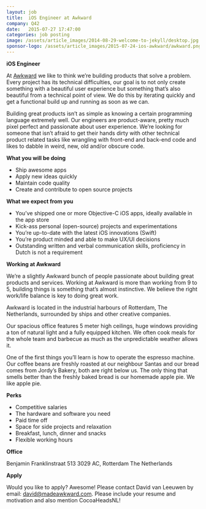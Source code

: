 ```yaml
---
layout: job
title:  iOS Engineer at Awkward
company: Q42
date:   2015-07-27 17:47:00
categories: job posting
image: /assets/article_images/2014-08-29-welcome-to-jekyll/desktop.jpg
sponsor-logo: /assets/article_images/2015-07-24-ios-awkward/awkward.png
---
```


**iOS Engineer**

At [Awkward](http://www.madeawkward.com) we like to think we’re building products that solve a problem. Every project has its technical difficulties, our goal is to not only create something with a beautiful user experience but something that’s also beautiful from a technical point of view. We do this by iterating quickly and get a functional build up and running as soon as we can.  

Building great products isn’t as simple as knowing a certain programming language extremely well. Our engineers are product-aware, pretty much pixel perfect and passionate about user experience. We’re looking for someone that isn’t afraid to get their hands dirty with other technical product related tasks like wrangling with front-end and back-end code and likes to dabble in weird, new, old and/or obscure code.  

**What you will be doing**

- Ship awesome apps
- Apply new ideas quickly
- Maintain code quality
- Create and contribute to open source projects  

**What we expect from you**  

- You’ve shipped one or more Objective-C iOS apps, ideally available in the app store
- Kick-ass personal (open-source) projects and experimentations
- You’re up-to-date with the latest iOS innovations (Swift)
- You’re product minded and able to make UX/UI decisions
- Outstanding written and verbal communication skills, proficiency in Dutch is not a requirement

**Working at Awkward**  

We’re a slightly Awkward bunch of people passionate about building great products and services. Working at Awkward is more than working from 9 to 5, building things is something that’s almost instinctive. We believe the right work/life balance is key to doing great work.  

Awkward is located in the industrial harbours of Rotterdam, The Netherlands, surrounded by ships and other creative companies.  

Our spacious office features 5 meter high ceilings, huge windows providing a ton of natural light and a fully equipped kitchen. We often cook meals for the whole team and barbecue as much as the unpredictable weather allows it.  

One of the first things you’ll learn is how to operate the espresso machine. Our coffee beans are freshly roasted at our neighbour Santas and our bread comes from Jordy’s Bakery, both are right below us. The only thing that smells better than the freshly baked bread is our homemade apple pie. We like apple pie.  

**Perks**

- Competitive salaries
- The hardware and software you need
- Paid time off
- Space for side projects and relaxation
- Breakfast, lunch, dinner and snacks
- Flexible working hours  

**Office**

Benjamin Franklinstraat 513 
3029 AC, Rotterdam 
The Netherlands
  
**Apply**

Would you like to apply? Awesome! Please contact David van Leeuwen by email: [david@madeawkward.com](mailto:david@madeawkward.com). Please include your resume and motivation and also mention CocoaHeadsNL!

